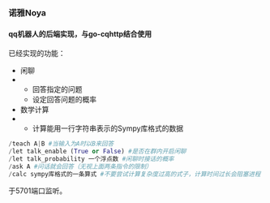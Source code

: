 ### 诺雅Noya

#### qq机器人的后端实现，与go-cqhttp结合使用

已经实现的功能：

* 闲聊
* * 回答指定的问题
  * 设定回答问题的概率
* 数学计算
* * 计算能用一行字符串表示的Sympy库格式的数据

```python
/teach A|B #当输入为A时以B来回答
/let talk_enable (True or False) #是否在群内开启闲聊
/let talk_probability 一个浮点数 #闲聊时接话的概率
/ask A #问话就会回答（无视上面两条指令的限制）
/calc sympy库格式的一条算式 #不要尝试计算复杂度过高的式子，计算时间过长会阻塞进程
```

于5701端口监听。